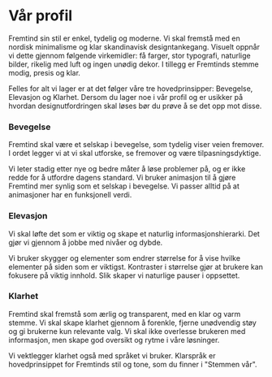 # Vår profil

Fremtind sin stil er enkel, tydelig og moderne. Vi skal fremstå med en nordisk minimalisme og klar skandinavisk designtankegang. Visuelt oppnår vi dette gjennom følgende virkemidler: få farger, stor typografi, naturlige bilder, rikelig med luft og ingen unødig dekor. I tillegg er Fremtinds stemme modig, presis og klar.

Felles for alt vi lager er at det følger våre tre hovedprinsipper: Bevegelse, Elevasjon og Klarhet. Dersom du lager noe i vår profil og er usikker på hvordan designutfordringen skal løses bør du prøve å se det opp mot disse.


### Bevegelse 
Fremtind skal være et selskap i bevegelse, som tydelig viser veien fremover. I ordet legger vi at vi skal utforske, se fremover og være tilpasningsdyktige.

Vi leter stadig etter nye og bedre måter å løse problemer på, og er ikke redde for å utfordre dagens standard. Vi bruker animasjon til å gjøre Fremtind mer synlig som et selskap i bevegelse. Vi passer alltid på at animasjoner har en funksjonell verdi.


### Elevasjon
Vi skal løfte det som er viktig og skape et naturlig informasjonshierarki. Det gjør vi gjennom å jobbe med nivåer og dybde.

Vi bruker skygger og elementer som endrer størrelse for å vise hvilke elementer på siden som er viktigst. Kontraster i størrelse gjør at brukere kan fokusere på viktig innhold. Slik skaper vi naturlige pauser i oppsettet.


### Klarhet
Fremtind skal fremstå som ærlig og transparent, med en klar og varm stemme. Vi skal skape klarhet gjennom å forenkle, fjerne unødvendig støy og gi brukerne kun relevante valg. Vi skal ikke overlesse brukeren med informasjon, men skape god oversikt og rytme i våre løsninger.

Vi vektlegger klarhet også med språket vi bruker. Klarspråk er hovedprinsippet for Fremtinds stil og tone, som du finner i "Stemmen vår".
